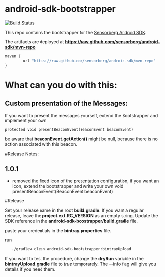 android-sdk-bootstrapper
========================

[![Build Status](https://travis-ci.org/sensorberg-dev/android-sdk-bootstrapper.svg?branch=master)](https://travis-ci.org/sensorberg/android-sdk-bootstrapper)

This repo contains the bootstrapper for the [Sensorberg Android SDK](https://github.com/sensorberg/android-sdk).

The artifacts are deployed at **https://raw.github.com/sensorberg/android-sdk/mvn-repo**

```groovy
maven {
        url "https://raw.github.com/sensorberg/android-sdk/mvn-repo"
}
```

# What can you do with this:

## Custom presentation of the Messages:

If you want to present the messages yourself, extend the Bootstrapper and implement your own
```
protected void presentBeaconEvent(BeaconEvent beaconEvent)
```

be aware that **beaconEvent.getAction()** might be null, because there is no action associated with this beacon.

#Release Notes:

## 1.0.1

* removed the fixed icon of the presentation configuration, if you want an icon, extend the bootstrapper and write your own void presentBeaconEvent(BeaconEvent beaconEvent)

 #Release

 Set your release name in the root **build.gradle**. If you want a regular release, leave the **project.ext.RC_VERSION** as an empty string. Update the SDK reference in the **android-sdk-boostrapper/build.gradle** file.

 paste your credentials in the **bintray.properties** file.

 run

 ``` bash
 	./gradlew clean android-sdk-bootstrapper:bintrayUpload
 ```

 If you want to test the procedure, change the **dryRun** variable in the **bintrayUpload.gradle** file to *true* temporarely. The --info flag will give you details if you need them.

